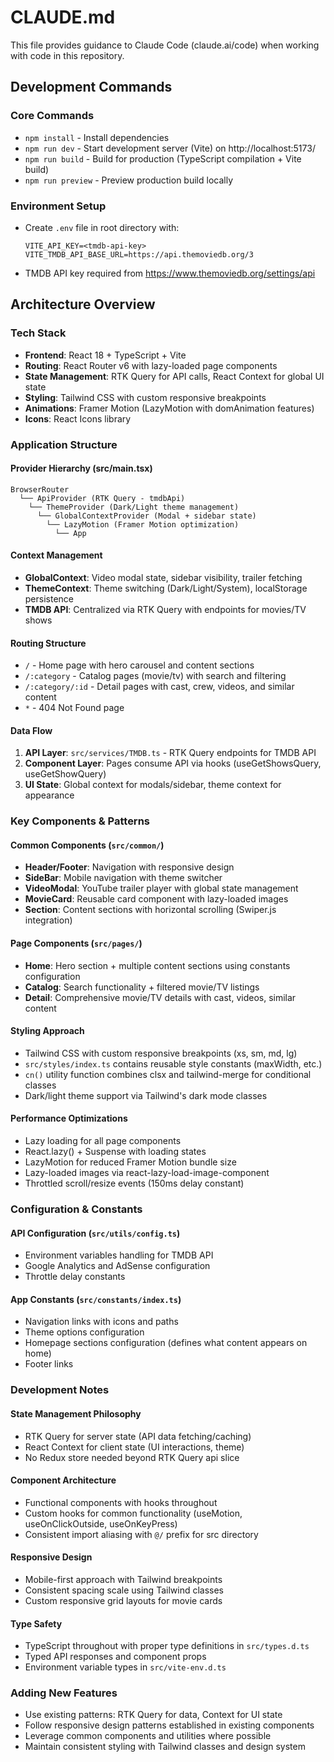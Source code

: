 # CLAUDE.md

This file provides guidance to Claude Code (claude.ai/code) when working with code in this repository.

## Development Commands

### Core Commands
- `npm install` - Install dependencies
- `npm run dev` - Start development server (Vite) on http://localhost:5173/
- `npm run build` - Build for production (TypeScript compilation + Vite build)
- `npm run preview` - Preview production build locally

### Environment Setup
- Create `.env` file in root directory with:
  ```
  VITE_API_KEY=<tmdb-api-key>
  VITE_TMDB_API_BASE_URL=https://api.themoviedb.org/3
  ```
- TMDB API key required from https://www.themoviedb.org/settings/api

## Architecture Overview

### Tech Stack
- **Frontend**: React 18 + TypeScript + Vite
- **Routing**: React Router v6 with lazy-loaded page components
- **State Management**: RTK Query for API calls, React Context for global UI state
- **Styling**: Tailwind CSS with custom responsive breakpoints
- **Animations**: Framer Motion (LazyMotion with domAnimation features)
- **Icons**: React Icons library

### Application Structure

#### Provider Hierarchy (src/main.tsx)
```
BrowserRouter
  └── ApiProvider (RTK Query - tmdbApi)
    └── ThemeProvider (Dark/Light theme management)
      └── GlobalContextProvider (Modal + sidebar state)
        └── LazyMotion (Framer Motion optimization)
          └── App
```

#### Context Management
- **GlobalContext**: Video modal state, sidebar visibility, trailer fetching
- **ThemeContext**: Theme switching (Dark/Light/System), localStorage persistence
- **TMDB API**: Centralized via RTK Query with endpoints for movies/TV shows

#### Routing Structure
- `/` - Home page with hero carousel and content sections
- `/:category` - Catalog pages (movie/tv) with search and filtering
- `/:category/:id` - Detail pages with cast, crew, videos, and similar content
- `*` - 404 Not Found page

#### Data Flow
1. **API Layer**: `src/services/TMDB.ts` - RTK Query endpoints for TMDB API
2. **Component Layer**: Pages consume API via hooks (useGetShowsQuery, useGetShowQuery)
3. **UI State**: Global context for modals/sidebar, theme context for appearance

### Key Components & Patterns

#### Common Components (`src/common/`)
- **Header/Footer**: Navigation with responsive design
- **SideBar**: Mobile navigation with theme switcher
- **VideoModal**: YouTube trailer player with global state management
- **MovieCard**: Reusable card component with lazy-loaded images
- **Section**: Content sections with horizontal scrolling (Swiper.js integration)

#### Page Components (`src/pages/`)
- **Home**: Hero section + multiple content sections using constants configuration
- **Catalog**: Search functionality + filtered movie/TV listings
- **Detail**: Comprehensive movie/TV details with cast, videos, similar content

#### Styling Approach
- Tailwind CSS with custom responsive breakpoints (xs, sm, md, lg)
- `src/styles/index.ts` contains reusable style constants (maxWidth, etc.)
- `cn()` utility function combines clsx and tailwind-merge for conditional classes
- Dark/light theme support via Tailwind's dark mode classes

#### Performance Optimizations
- Lazy loading for all page components
- React.lazy() + Suspense with loading states
- LazyMotion for reduced Framer Motion bundle size
- Lazy-loaded images via react-lazy-load-image-component
- Throttled scroll/resize events (150ms delay constant)

### Configuration & Constants

#### API Configuration (`src/utils/config.ts`)
- Environment variables handling for TMDB API
- Google Analytics and AdSense configuration
- Throttle delay constants

#### App Constants (`src/constants/index.ts`)
- Navigation links with icons and paths
- Theme options configuration
- Homepage sections configuration (defines what content appears on home)
- Footer links

### Development Notes

#### State Management Philosophy
- RTK Query for server state (API data fetching/caching)
- React Context for client state (UI interactions, theme)
- No Redux store needed beyond RTK Query api slice

#### Component Architecture
- Functional components with hooks throughout
- Custom hooks for common functionality (useMotion, useOnClickOutside, useOnKeyPress)
- Consistent import aliasing with `@/` prefix for src directory

#### Responsive Design
- Mobile-first approach with Tailwind breakpoints
- Consistent spacing scale using Tailwind classes
- Custom responsive grid layouts for movie cards

#### Type Safety
- TypeScript throughout with proper type definitions in `src/types.d.ts`
- Typed API responses and component props
- Environment variable types in `src/vite-env.d.ts`

### Adding New Features
- Use existing patterns: RTK Query for data, Context for UI state
- Follow responsive design patterns established in existing components
- Leverage common components and utilities where possible
- Maintain consistent styling with Tailwind classes and design system